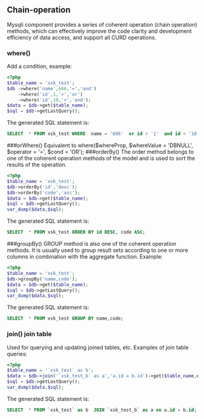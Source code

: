 ## Chain-operation
Mysqli component provides a series of coherent operation (chain operation) methods, which can effectively improve the code clarity and development efficiency of data access, and support all CURD operations.

### where()
Add a condition, example:
```php
<?php
$table_name = 'xsk_test';
$db ->where('name',666,'=','and')
    ->where('id',1,'>','or')
    ->where('id',10,'<','and');
$data = $db->get($table_name);
$sql = $db->getLastQuery();
```
The generated SQL statement is:
```sql
SELECT  * FROM xsk_test WHERE  name = '666'  or id > '1'  and id < '10';
```
###orWhere()
Equivalent to where($whereProp, $whereValue = 'DBNULL', $operator = '=', $cond = 'OR');
###orderBy()
The order method belongs to one of the coherent operation methods of the model and is used to sort the results of the operation.
```php
<?php
$table_name = 'xsk_test';
$db->orderBy('id','desc');
$db->orderBy('code','asc');
$data = $db->get($table_name);
$sql = $db->getLastQuery();
var_dump($data,$sql);
```
The generated SQL statement is:
```sql
SELECT  * FROM xsk_test ORDER BY id DESC, code ASC;
```

###groupBy()
GROUP method is also one of the coherent operation methods. It is usually used to group result sets according to one or more columns in combination with the aggregate function. Example:
```php
<?php
$table_name = 'xsk_test';
$db->groupBy('name,code');
$data = $db->get($table_name);
$sql = $db->getLastQuery();
var_dump($data,$sql);
```
The generated SQL statement is:
```sql
SELECT  * FROM xsk_test GROUP BY name,code;
```

### join() join table
Used for querying and updating joined tables, etc.
Examples of join table queries:
```php
<?php
$table_name = '`xsk_test` as b';
$data = $db->join('`xsk_test_b` as a','a.id = b.id')->get($table_name,null,'*');
$sql = $db->getLastQuery();
var_dump($data,$sql);
```
The generated SQL statement is:
```sql
SELECT  * FROM `xsk_test` as b  JOIN `xsk_test_b` as a on a.id = b.id;
```


